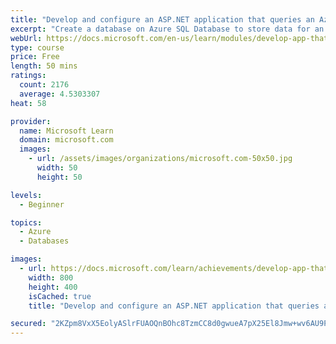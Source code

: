 ```yaml
---
title: "Develop and configure an ASP.NET application that queries an Azure SQL database"
excerpt: "Create a database on Azure SQL Database to store data for an application, and create an ASP.NET application to query data from the database."
webUrl: https://docs.microsoft.com/en-us/learn/modules/develop-app-that-queries-azure-sql/
type: course
price: Free
length: 50 mins
ratings:
  count: 2176
  average: 4.5303307
heat: 58

provider:
  name: Microsoft Learn
  domain: microsoft.com
  images:
    - url: /assets/images/organizations/microsoft.com-50x50.jpg
      width: 50
      height: 50

levels:
  - Beginner

topics:
  - Azure
  - Databases

images:
  - url: https://docs.microsoft.com/learn/achievements/develop-app-that-queries-azure-sql-social.png
    width: 800
    height: 400
    isCached: true
    title: "Develop and configure an ASP.NET application that queries an Azure SQL database"

secured: "2KZpm8VxX5EolyASlrFUAOQnBOhc8TzmCC8d0gwueA7pX25El8Jmw+wv6AU9PiJrkd8i/lRGEMU4eW8c2JvU2VhY6xEAqT6bSLdJkoatnKB9kixN3W5grXrOz4Mt3E40SQhM/xAEWFzDepQVrE7oYXBMTy/iqnEqVBlzP3XtSd6B+piHdaBxZH6OTwoY4Y4bDiiHKYerUHHBl0uLI4Wgs0Lr/Ue3B/hYdsEr07c3Pc/cPR2b40hkgJJ4B/Ipn5QIc+wrJJuzVxKMBAm4aINYbgsy5/OB5xg4GrITUMIZ2U9HfdfwSfpu9a9/wJoePTfvM/GToHElJMjGy2skabC3648Fus7j1i0a11RbyQYhIJZOsXXb7zea2pKxYWUf5lUit2Mg3Pwn0nvDOemKDY03iw==;rDm+UpR8T9HsbVaK2kIj+A=="
---
```


